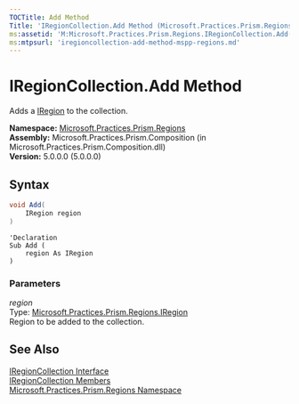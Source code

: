 ```yaml
---
TOCTitle: Add Method
Title: 'IRegionCollection.Add Method (Microsoft.Practices.Prism.Regions)'
ms:assetid: 'M:Microsoft.Practices.Prism.Regions.IRegionCollection.Add(Microsoft.Practices.Prism.Regions.IRegion)'
ms:mtpsurl: 'iregioncollection-add-method-mspp-regions.md'
---
```


# IRegionCollection.Add Method

Adds a [IRegion](/patterns-practices/reference/iregion-interface-mspp-regions) to the collection.

**Namespace:** [Microsoft.Practices.Prism.Regions](/patterns-practices/reference/mspp-regions-namespace)  
**Assembly:** Microsoft.Practices.Prism.Composition (in Microsoft.Practices.Prism.Composition.dll)  
**Version:** 5.0.0.0 (5.0.0.0)

## Syntax

```C#
void Add(
	IRegion region
)
```

```VB
'Declaration
Sub Add ( 
	region As IRegion
)
```

### Parameters

*region*  
Type: [Microsoft.Practices.Prism.Regions.IRegion](/patterns-practices/reference/iregion-interface-mspp-regions)  
Region to be added to the collection.

## See Also

[IRegionCollection Interface](/patterns-practices/reference/iregioncollection-interface-mspp-regions)  
[IRegionCollection Members](/patterns-practices/reference/iregioncollection-members-mspp-regions)  
[Microsoft.Practices.Prism.Regions Namespace](/patterns-practices/reference/mspp-regions-namespace)  
